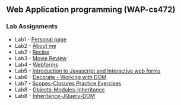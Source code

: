 ## Web Application programming (WAP-cs472)
### Lab Assignments

*   Lab1 - [Personal page]( https://haftom-mesfin.github.io/cs472/)
*   Lab2 - [About me](https://haftom-mesfin.github.io/CS472-Lab2/)
*   Lab2 - [Recipe](https://haftom-mesfin.github.io/CS472-Lab2-recipeSpec/)
*   Lab3 - [Movie Review](https://haftom-mesfin.github.io/CS472-WAP/Lab3/tmnt.html)
*   Lab4 - [Webforms]( https://haftom-mesfin.github.io/CS472-WAP/Lab4)
*   Lab5 - [Introduction to Javascript and Interactive web forms]( https://haftom-mesfin.github.io/CS472-WAP/Lab5)
*   Lab6 - [Decorate - Working with DOM]( https://haftom-mesfin.github.io/CS472-WAP/Lab6)
*   Lab7 - [Scopes-Closures Practice Exercises](https://haftom-mesfin.github.io/CS472-WAP/Lab7)
*   Lab8 - [Objects-Modules-Inheritance](https://haftom-mesfin.github.io/CS472-WAP/Lab8)
*   Lab8 - [Inheritance-JQuery-DOM](https://haftom-mesfin.github.io/CS472-WAP/Lab9)



